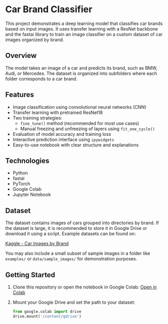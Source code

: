 # Car Brand Classifier

This project demonstrates a deep learning model that classifies car brands based on input images. It uses transfer learning with a ResNet backbone and the fastai library to train an image classifier on a custom dataset of car images organized by brand.

## Overview

The model takes an image of a car and predicts its brand, such as BMW, Audi, or Mercedes. The dataset is organized into subfolders where each folder corresponds to a car brand.

## Features

- Image classification using convolutional neural networks (CNN)
- Transfer learning with pretrained ResNet18
- Two training strategies:
  - `fine_tune()` method (recommended for most use cases)
  - Manual freezing and unfreezing of layers using `fit_one_cycle()`
- Evaluation of model accuracy and training loss
- Interactive prediction interface using `ipywidgets`
- Easy-to-use notebook with clear structure and explanations

## Technologies

- Python
- fastai
- PyTorch
- Google Colab
- Jupyter Notebook

## Dataset

The dataset contains images of cars grouped into directories by brand. If the dataset is large, it is recommended to store it in Google Drive or download it using a script. Example datasets can be found on:

[Kaggle - Car Images by Brand](https://www.kaggle.com/datasets/elaroussi/car-images)

You may also include a small subset of sample images in a folder like `examples/` or `data/sample_images/` for demonstration purposes.

## Getting Started

1. Clone this repository or open the notebook in Google Colab:
   [Open in Colab](https://colab.research.google.com/github/your-username/car-brand-classifier/blob/main/car_brand_classifier.ipynb)

2. Mount your Google Drive and set the path to your dataset:
   ```python
   from google.colab import drive
   drive.mount('/content/gdrive')
